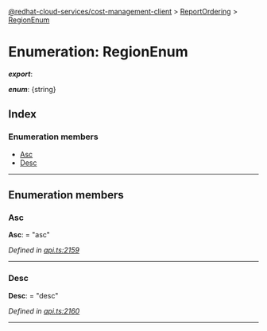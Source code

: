 [@redhat-cloud-services/cost-management-client](../README.md) > [ReportOrdering](../modules/reportordering.md) > [RegionEnum](../enums/reportordering.regionenum.md)

# Enumeration: RegionEnum

*__export__*: 

*__enum__*: {string}

## Index

### Enumeration members

* [Asc](reportordering.regionenum.md#asc)
* [Desc](reportordering.regionenum.md#desc)

---

## Enumeration members

<a id="asc"></a>

###  Asc

**Asc**:  = "asc"

*Defined in [api.ts:2159](https://github.com/RedHatInsights/javascript-clients/blob/master/packages/cost-management/api.ts#L2159)*

___
<a id="desc"></a>

###  Desc

**Desc**:  = "desc"

*Defined in [api.ts:2160](https://github.com/RedHatInsights/javascript-clients/blob/master/packages/cost-management/api.ts#L2160)*

___

